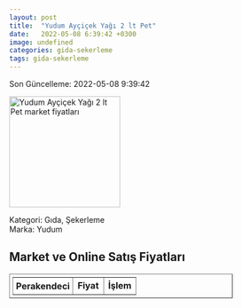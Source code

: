```yaml
---
layout: post
title:  "Yudum Ayçiçek Yağı 2 lt Pet"
date:   2022-05-08 6:39:42 +0300
image: undefined
categories: gida-sekerleme
tags: gida-sekerleme
---
```


Son Güncelleme: 2022-05-08 9:39:42

<img src="undefined" width="200" alt="Yudum Ayçiçek Yağı 2 lt Pet market fiyatları" />

Kategori: Gıda, Şekerleme
<br />
Marka: Yudum

<h2>Market ve Online Satış Fiyatları</h2>

<table border="1" style="padding: 5px;width:80%;">
  <tr>
    <td style="padding: 5px;"><strong>Perakendeci</strong></td>
    <td><strong>Fiyat</strong></td>
    <td><strong>İşlem</strong></td>
  </tr>
  
</table>
